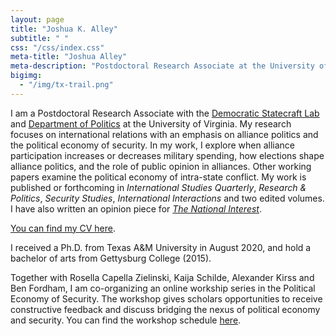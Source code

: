```yaml
---
layout: page
title: "Joshua K. Alley"
subtitle: " "
css: "/css/index.css"
meta-title: "Joshua Alley"
meta-description: "Postdoctoral Research Associate at the University of Virginia"
bigimg:
  - "/img/tx-trail.png" 
---
```


I am a Postdoctoral Research Associate with the [Democratic Statecraft Lab](http://statecraftlab.virginia.edu/) and [Department of Politics](https://politics.virginia.edu/) at the University of Virginia.
My research focuses on international relations with an emphasis on alliance politics and the political economy of security.
In my work, I explore when alliance participation increases or decreases military spending, how elections shape alliance politics, and the role of public opinion in alliances. 
Other working papers examine the political economy of intra-state conflict. 
My work is published or forthcoming in *International Studies Quarterly*, *Research & Politics*, *Security Studies*, *International Interactions* and two edited volumes. I have also written an opinion piece for *[The National Interest](https://nationalinterest.org/blog/buzz/does-indo-pacific-need-alliance-nato-170896)*. 

[You can find my CV here](CV.pdf).

I received a Ph.D. from Texas A&M University in August 2020, and hold a bachelor of arts from Gettysburg College (2015).  

Together with Rosella Capella Zielinski, Kaija Schilde, Alexander Kirss and Ben Fordham, I am co-organizing an online workship series in the Political Economy of Security. The workshop gives scholars opportunities to receive constructive feedback and discuss bridging the nexus of political economy and security. You can find the workshop schedule [here](http://www.bu.edu/pardeeschool/research/project-on-the-political-economy-of-security/). 
